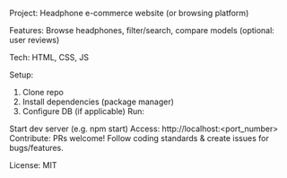 Project: Headphone e-commerce website (or browsing platform)

Features: Browse headphones, filter/search, compare models (optional: user reviews)

Tech: HTML, CSS, JS 

Setup:

1. Clone repo
2. Install dependencies (package manager)
3. Configure DB (if applicable)
Run:

Start dev server (e.g. npm start)
Access: http://localhost:<port_number>
Contribute: PRs welcome! Follow coding standards & create issues for bugs/features.

License: MIT
